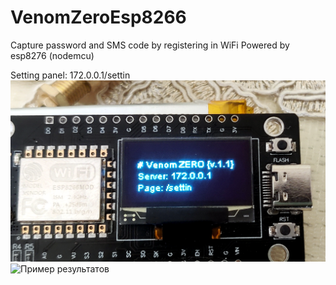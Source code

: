 # VenomZeroEsp8266
Capture password and SMS code by registering in WiFi 
Powered by esp8276 (nodemcu)

Setting panel: 172.0.0.1/settin
![Шаблон](image/IMG_20250504_210732.png)
![Пример результатов](image/IMG_20250504_210627.png)
